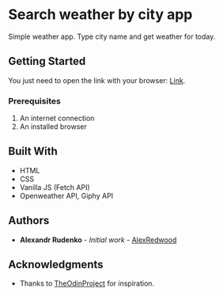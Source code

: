 # Search weather by city app

Simple weather app. Type city name and get weather for today.

## Getting Started

You just need to open the link with your browser: [Link](https://easy-weathy.netlify.app/).

### Prerequisites

1. An internet connection
2. An installed browser

## Built With

- HTML
- CSS
- Vanilla JS (Fetch API)
- Openweather API, Giphy API

## Authors

- **Alexandr Rudenko** - _Initial work_ - [AlexRedwood](https://github.com/alexredwood)

## Acknowledgments

- Thanks to [TheOdinProject](https://www.theodinproject.com/dashboard) for inspiration.
